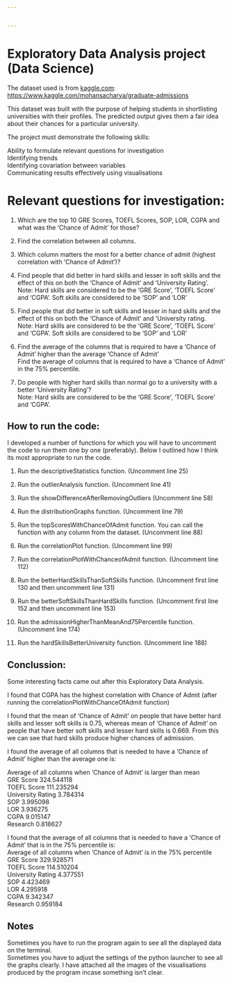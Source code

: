 ```yaml
---


---
```


<h1 id="exploratory-data-analysis-project-data-science">Exploratory Data Analysis project (Data Science)</h1>
<p>The dataset used is from <a href="http://kaggle.com">kaggle.com</a>: <a href="https://www.kaggle.com/mohansacharya/graduate-admissions">https://www.kaggle.com/mohansacharya/graduate-admissions</a></p>
<p>This dataset was built with the purpose of helping students in shortlisting universities with their profiles. The predicted output gives them a fair idea about their chances for a particular university.</p>
<p>The project must demonstrate the following skills:</p>
<p>Ability to formulate relevant questions for investigation<br>
Identifying trends<br>
Identifying covariation between variables<br>
Communicating results effectively using visualisations</p>
<h1 id="relevant-questions-for-investigation">Relevant questions for investigation:</h1>
<ol>
<li>
<p>Which are the top 10 GRE Scores, TOEFL Scores, SOP, LOR, CGPA and what was the ‘Chance of Admit’ for those?</p>
</li>
<li>
<p>Find the correlation between all columns.</p>
</li>
<li>
<p>Which column matters the most for a better chance of admit (highest correlation with ‘Chance of Admit’)?</p>
</li>
<li>
<p>Find people that did better in hard skills and lesser in soft skills and the effect of this on both the ‘Chance of Admit’ and ‘University Rating’.<br>
Note: Hard skills are considered to be the ‘GRE Score’, ‘TOEFL Score’ and ‘CGPA’. Soft skills are considered to be ‘SOP’ and ‘LOR’</p>
</li>
<li>
<p>Find people that did better in soft skills and lesser in hard skills and the effect of this on both the ‘Chance of Admit’ and 'University rating.<br>
Note: Hard skills are considered to be the ‘GRE Score’, ‘TOEFL Score’ and ‘CGPA’. Soft skills are considered to be ‘SOP’ and ‘LOR’</p>
</li>
<li>
<p>Find the average of the columns that is required to have a ‘Chance of Admit’ higher than the average ‘Chance of Admit’<br>
Find the average of columns that is required to have a ‘Chance of Admit’ in the 75% percentile.</p>
</li>
<li>
<p>Do people with higher hard skills than normal go to a university with a better ‘University Rating’?<br>
Note: Hard skills are considered to be the ‘GRE Score’, ‘TOEFL Score’ and ‘CGPA’.</p>
</li>
</ol>
<h2 id="how-to-run-the-code">How to run the code:</h2>
<p>I developed a number of functions for which you will have to uncomment the code to run them one by one (preferably). Below I outlined how I think its most appropriate to run the code.</p>
<ol>
<li>
<p>Run the descriptiveStatistics function. (Uncomment line 25)</p>
</li>
<li>
<p>Run the outlierAnalysis function. (Uncomment line 41)</p>
</li>
<li>
<p>Run the showDifferenceAfterRemovingOutliers (Uncomment line 58)</p>
</li>
<li>
<p>Run the distributionGraphs function. (Uncomment line 79)</p>
</li>
<li>
<p>Run the topScoresWithChanceOfAdmit function. You can call the function with any column from the dataset. (Uncomment line 88)</p>
</li>
<li>
<p>Run the correlationPlot function. (Uncomment line 99)</p>
</li>
<li>
<p>Run the correlationPlotWithChanceofAdmit function. (Uncomment line 112)</p>
</li>
<li>
<p>Run the betterHardSkillsThanSoftSkills function. (Uncomment first line 130 and then uncomment line 131)</p>
</li>
<li>
<p>Run the betterSoftSkillsThanHardSkills function. (Uncomment first line 152 and then uncomment line 153)</p>
</li>
<li>
<p>Run the admissionHigherThanMeanAnd75Percentile function. (Uncomment line 174)</p>
</li>
<li>
<p>Run the hardSkillsBetterUniversity function. (Uncomment line 188)</p>
</li>
</ol>
<h2 id="conclussion">Conclussion:</h2>
<p>Some interesting facts came out after this Exploratory Data Analysis.</p>
<p>I found that CGPA has the highest correlation with Chance of Admit (after running the correlationPlotWithChanceOfAdmit function)</p>
<p>I found that the mean of ‘Chance of Admit’ on people that have better hard skills and lesser soft skills is 0.75, whereas mean of ‘Chance of Admit’ on people that have better soft skills and lesser hard skills is 0.669. From this we can see that hard skills produce higher chances of admission.</p>
<p>I found the average of all columns that is needed to have a ‘Chance of Admit’ higher than the average one is:</p>
<p>Average of all columns when ‘Chance of Admit’ is larger than mean<br>
GRE Score            324.544118<br>
TOEFL Score          111.235294<br>
University Rating      3.784314<br>
SOP                    3.995098<br>
LOR                    3.936275<br>
CGPA                   9.015147<br>
Research               0.818627</p>
<p>I found that the average of all columns that is needed to have a ‘Chance of Admit’ that is in the 75% percentile is:<br>
Average of all columns when ‘Chance of Admit’ is in the 75% percentile<br>
GRE Score            329.928571<br>
TOEFL Score          114.510204<br>
University Rating      4.377551<br>
SOP                    4.423469<br>
LOR                    4.295918<br>
CGPA                   9.342347<br>
Research               0.959184</p>
<h2 id="notes">Notes</h2>
<p>Sometimes you have to run the program again to see all the displayed data on the terminal.<br>
Sometimes you have to adjust the settings of the python launcher to see all the graphs clearly. I have attached all the images of the visualisations produced by the program incase something isn’t clear.</p>

